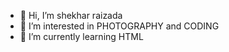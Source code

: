 - 👋 Hi, I’m shekhar raizada
- 👀 I’m interested in PHOTOGRAPHY and CODING
- 🌱 I’m currently learning HTML

<!---
Raizada143/Raizada143 is a ✨ special ✨ repository because its `README.md` (this file) appears on your GitHub profile.
You can click the Preview link to take a look at your changes.
--->
